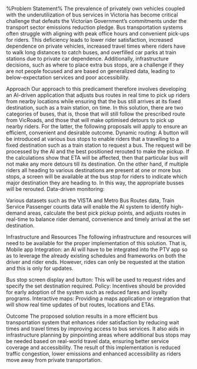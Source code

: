 %Problem Statement%
The prevalence of privately own vehicles coupled with the underutilization of bus services in Victoria has become critical challenge that defeats the Victorian Government’s commitments under the transport sector emissions reduction pledge. Bus transportation systems often struggle with aligning with peak office hours and convenient pick-ups for riders. This deficiency leads to lower rider satisfaction, increased dependence on private vehicles, increased travel times where riders have to walk long distances to catch buses, and overfilled car parks at train stations due to private car dependence. Additionally, infrastructure decisions, such as where to place extra bus stops, are a challenge if they are not people focused and are based on generalized data, leading to below-expectation services and poor accessibility.

Approach
Our approach to this predicament therefore involves developing an AI-driven application that adjusts bus routes in real time to pick up riders from nearby locations while ensuring that the bus still arrives at its fixed destination, such as a train station, on time. In this solution, there are two categories of buses, that is, those that will still follow the prescribed route from VicRoads, and those that will make optimised detours to pick up nearby riders. For the latter, the following proposals will apply to ensure an efficient, convenient and desirable outcome.
Dynamic routing:
A button will be introduced at various bus stops to enable riders that a travelling to a fixed destination such as a train station to request a bus. The request will be processed by the AI and the best positioned rerouted to make the pickup. If the calculations show that ETA will be affected, then that particular bus will not make any more detours till its destination.
On the other hand, if multiple riders all heading to various destinations are present at one or more bus stops, a screen will be available at the bus stop for riders to indicate which major destination they are heading to. In this way, the appropriate busses will be rerouted.
Data-driven monitoring:

Various datasets such as the VISTA and Metro Bus Routes data, Train Service Passenger counts data will enable the AI system to identify high-demand areas, calculate the best pick pickup points, and adjusts routes in real-time to balance rider demand, convenience and timely arrival at the set destination.

Infrastructure and Resources
The following infrastructure and resources will need to be available for the proper implementation of this solution. That is,
Mobile app Integration: an AI will have to be integrated into the PTV app so as to leverage the already existing schedules and frameworks on both the driver and rider ends. However, rides can only be requested at the station and this is only for updates.

Bus stop screen display and button: This will be used to request rides and specify the set destination required.
Policy: Incentives should be provided for early adoption of the system such as reduced fares and loyalty programs.
Interactive maps: Providing a maps application or integration that will show real time updates of but routes, locations and ETAs.

Outcome
The proposed solution results in a more efficient bus transportation system that enhances rider satisfaction by reducing wait times and travel times by improving access to bus services. It also aids in infrastructure planning by pinpointing areas where additional bus stops may be needed based on real-world travel data, ensuring better service coverage and accessibility. The result of this implementation is reduced traffic congestion, lower emissions and enhanced accessibility as riders move away from private transportation. 
